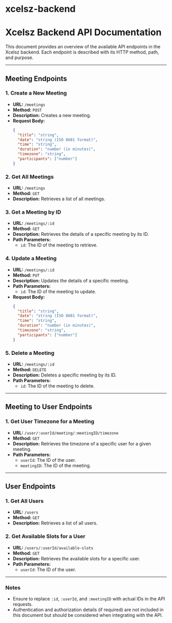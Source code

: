 # xcelsz-backend

# Xcelsz Backend API Documentation

This document provides an overview of the available API endpoints in the Xcelsz backend. Each endpoint is described with its HTTP method, path, and purpose.

---

## Meeting Endpoints

### **1. Create a New Meeting**

- **URL:** `/meetings`
- **Method:** `POST`
- **Description:** Creates a new meeting.
- **Request Body:**
  ```json
  {
    "title": "string",
    "date": "string (ISO 8601 format)",
    "time": "string",
    "duration": "number (in minutes)",
    "timezone": "string",
    "participants": ["number"]
  }
  ```

### **2. Get All Meetings**

- **URL:** `/meetings`
- **Method:** `GET`
- **Description:** Retrieves a list of all meetings.

### **3. Get a Meeting by ID**

- **URL:** `/meetings/:id`
- **Method:** `GET`
- **Description:** Retrieves the details of a specific meeting by its ID.
- **Path Parameters:**
  - `id`: The ID of the meeting to retrieve.

### **4. Update a Meeting**

- **URL:** `/meetings/:id`
- **Method:** `PUT`
- **Description:** Updates the details of a specific meeting.
- **Path Parameters:**
  - `id`: The ID of the meeting to update.
- **Request Body:**
  ```json
  {
    "title": "string",
    "date": "string (ISO 8601 format)",
    "time": "string",
    "duration": "number (in minutes)",
    "timezone": "string",
    "participants": ["number"]
  }
  ```

### **5. Delete a Meeting**

- **URL:** `/meetings/:id`
- **Method:** `DELETE`
- **Description:** Deletes a specific meeting by its ID.
- **Path Parameters:**
  - `id`: The ID of the meeting to delete.

---

## Meeting to User Endpoints

### **1. Get User Timezone for a Meeting**

- **URL:** `/user/:userId/meeting/:meetingID/timezone`
- **Method:** `GET`
- **Description:** Retrieves the timezone of a specific user for a given meeting.
- **Path Parameters:**
  - `userId`: The ID of the user.
  - `meetingID`: The ID of the meeting.

---

## User Endpoints

### **1. Get All Users**

- **URL:** `/users`
- **Method:** `GET`
- **Description:** Retrieves a list of all users.

### **2. Get Available Slots for a User**

- **URL:** `/users/:userId/available-slots`
- **Method:** `GET`
- **Description:** Retrieves the available slots for a specific user.
- **Path Parameters:**
  - `userId`: The ID of the user.

---

### Notes

- Ensure to replace `:id`, `:userId`, and `:meetingID` with actual IDs in the API requests.
- Authentication and authorization details (if required) are not included in this document but should be considered when integrating with the API.
